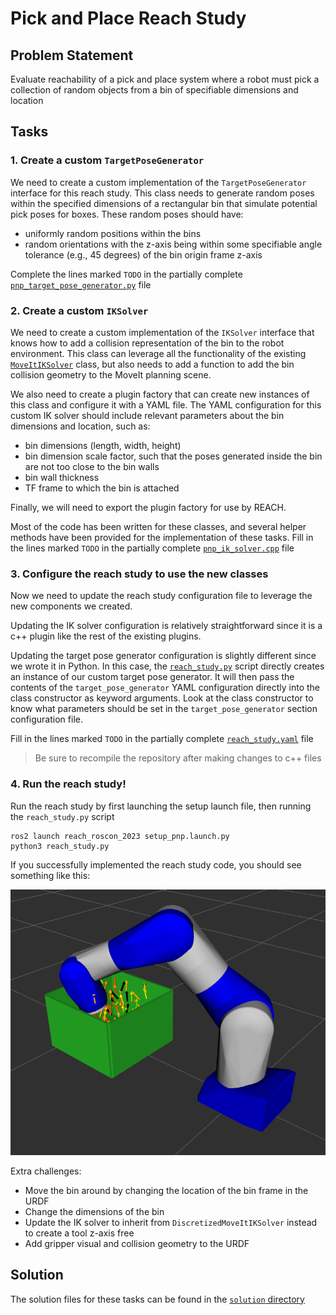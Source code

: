 # Pick and Place Reach Study

## Problem Statement
Evaluate reachability of a pick and place system where a robot must pick a collection of random objects from a bin of specifiable dimensions and location

## Tasks
### 1. Create a custom `TargetPoseGenerator`
We need to create a custom implementation of the `TargetPoseGenerator` interface for this reach study.
This class needs to generate random poses within the specified dimensions of a rectangular bin that simulate potential pick poses for boxes.
These random poses should have:

  - uniformly random positions within the bins
  - random orientations with the z-axis being within some specifiable angle tolerance (e.g., 45 degrees) of the bin origin frame z-axis

Complete the lines marked `TODO` in the partially complete [`pnp_target_pose_generator.py`](pnp_target_pose_generator.py) file

### 2. Create a custom `IKSolver`
We need to create a custom implementation of the `IKSolver` interface that knows how to add a collision representation of the bin to the robot environment.
This class can leverage all the functionality of the existing [`MoveItIKSolver`](https://github.com/ros-industrial/reach_ros2/blob/1.4.0/include/reach_ros/ik/moveit_ik_solver.h#L46) class, but also needs to add a function to add the bin collision geometry to the MoveIt planning scene.

We also need to create a plugin factory that can create new instances of this class and configure it with a YAML file.
The YAML configuration for this custom IK solver should include relevant parameters about the bin dimensions and location, such as:
    
  - bin dimensions (length, width, height)
  - bin dimension scale factor, such that the poses generated inside the bin are not too close to the bin walls
  - bin wall thickness
  - TF frame to which the bin is attached

Finally, we will need to export the plugin factory for use by REACH.

Most of the code has been written for these classes, and several helper methods have been provided for the implementation of these tasks.
Fill in the lines marked `TODO` in the partially complete [`pnp_ik_solver.cpp`](pnp_ik_solver.cpp) file

### 3. Configure the reach study to use the new classes
Now we need to update the reach study configuration file to leverage the new components we created.

Updating the IK solver configuration is relatively straightforward since it is a c++ plugin like the rest of the existing plugins.

Updating the target pose generator configuration is slightly different since we wrote it in Python.
In this case, the [`reach_study.py`](reach_study.py) script directly creates an instance of our custom target pose generator.
It will then pass the contents of the `target_pose_generator` YAML configuration directly into the class constructor as keyword arguments. 
Look at the class constructor to know what parameters should be set in the `target_pose_generator` section configuration file.

Fill in the lines marked `TODO` in the partially complete [`reach_study.yaml`](resources/reach_study.yaml) file

> Be sure to recompile the repository after making changes to c++ files

### 4. Run the reach study!

Run the reach study by first launching the setup launch file, then running the `reach_study.py` script

```commandline
ros2 launch reach_roscon_2023 setup_pnp.launch.py
python3 reach_study.py
```

If you successfully implemented the reach study code, you should see something like this:

![Pick and place reach study results](docs/pnp_reach_study.png)

Extra challenges:
- Move the bin around by changing the location of the bin frame in the URDF
- Change the dimensions of the bin
- Update the IK solver to inherit from `DiscretizedMoveItIKSolver` instead to create a tool z-axis free 
- Add gripper visual and collision geometry to the URDF

## Solution
The solution files for these tasks can be found in the [`solution` directory](solution)
